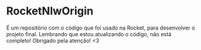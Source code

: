 # RocketNlwOrigin
É um repositório com o código que foi usado na Rocket, para desenvolver o projeto final.
Lembrando que estou atualizando o código, não está completo! Obrigado pela atenção! <3
